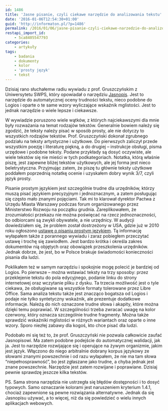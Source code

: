 ```yaml
---
id: 1486
title: 'Jasne pisanie, czyli ciekawe narzędzie do analizowania tekstu'
date: '2016-01-06T12:54:30+01:00'
guid: 'http://informaton.pl/?p=1486'
permalink: /2016/01/06/jasne-pisanie-czyli-ciekawe-narzedzie-do-analizowania-tekstu/
restapi_import_id:
    - 5ca8405547793
categories:
    - artykuły
tags:
    - badania
    - dokumenty
    - kolor
    - 'prosty język'
    - tekst
---
```


Dzisiaj rano słuchałemw radiu wywiadu z prof. Gruszczyńskim z Uniwersytetu SWPS, który opowiadał o narzędziu [Jasnopis](http://jasnopis.pl). Jest to narzędzie do automatycznej oceny trudności tekstu, nieco podobne do Logios i oparte o te same wzory wyliczające wskaźnik mglistości. Jest to jednak narzędzie o wiele lepsze i ciekawsze.

W wywiadzie poruszono wiele wątków, z których najciekawszymi dla mnie były rozważania na temat rodzajów tekstów. Generalnie bowiem należy się zgodzić, że teksty należy pisać w sposób prosty, ale nie dotyczy to wszystkich rodzajów tekstów. Prof. Gruszczyński dokonał zgrubnego podziału na teksty artystyczne i użytkowe. Do pierwszych zaliczył przede wszystkim poezję i literaturę piękną, a do drugiej – instrukcje obsługi, pisma urzędowe i podobne teksty. Podane przykłady są dosyć oczywiste, ale wiele tekstów się nie mieści w tych podkategoriach. Notatka, którą właśnie piszę, jest zapewne bliżej tekstów użytkowych, ale jej forma jest nieco beletrystyczna. Przyjmując zatem, że piszę tu głównie teksty użytkowe poddałem poprzednią notatkę ocenie i uzyskałem dobry wynik 3/7, czyli język prosty.

Pisanie prostym językiem jest szczególnie trudne dla urzędników, którzy muszą pisać językiem precyzyjnym i jednoznacznym, a zatem posługując się często mało znanymi pojęciami. Tak mi to klarował dyrektor Pactwa z Urzędu Miasta Warszawy podczas forum organizowanego przez Ministerstwo Rozwoju na początku grudnia. Zareplikowałem, że zrozumiałości przekazu nie można poświęcać na rzecz jednoznaczności, bo odbiorcami są zwykli obywatele, a nie urzędnicy. W audycji dowiedziałem się, że problem został dostrzeżony w USA, gdzie już w 2010 roku ogłoszono [ustawę o pisaniu prostym językiem](https://www.gpo.gov/fdsys/pkg/PLAW-111publ274/pdf/PLAW-111publ274.pdf). Tą informację wyłapałem także z porannego wywiadu i zaraz pobiegłem przeczytać ustawę i trochę się zawiodłem. Jest bardzo krótka i określa zakres dokumentów nią objętych oraz obowiązek przeszkolenia urzędników. Jednak dobrze, że jest, bo w Polsce brakuje świadomości konieczności pisania dla ludzi.

Poklikałem też w samym narzędziu i spokojnie mogę polecić je bardziej od Logios. Po pierwsze – można wstawiać teksty na trzy sposoby: przez przeklejenie tekstu do pola edycyjnego, podanie linku do strony internetowej oraz wczytanie pliku z dysku. Ta trzecia możliwość jest o tyle ciekawa, że obsługiwane są wszystkie formaty tolerowane przez Libre Office. Sama analiza tekstu także jest znacząco bogatsza od Logios i podaje nie tylko syntetyczny wskaźnik, ale prezentuje dodatkowe informacje. Należą do nich oznaczone trudne słowa i akapity, które można dzięki temu poprawiać. W szczególności trzeba zwracać uwagę na kolor czerwony, który oznacza szczególnie trudne fragmenty. Można także sprawdzić wskaźniki mglistości w różnych wariantach oraz oparte o inne wzory. Sporo niezłej zabawy dla kogoś, kto chce pisać dla ludzi.

Podobało mi się też to, że prof. Gruszczyński nie pozwala całkowicie zaufać Jasnopisowi. Ma zatem podobne podejście do automatycznej walidacji, jak ja. Jest to narzędzie rozwijające się i operujące na żywym organizmie, jakim jest język. Włączono do niego arbitralnie dobrany korpus językowy ze słowami znanymi powszechnie i od razu wyłapałem, że nie ma tam słowa “niepełnosprawność”, bo jest zgłaszane jako trudne, a chyba jednak jest znane powszechnie. Narzędzie jest zatem rozwijane i poprawiane. Dzisiaj pewnie sprawdzę jeszcze kilka tekstów.

PS. Sama strona narzędzia nie ustrzegła się błędów dostępności i to dosyć typowych. Samo oznaczanie kolorami jest naruszeniem kryterium 1.4.1, chociaż zapewnione są pewne rozwiązania alternatywne. Jednak da się Jasnopisu używać, a to więcej, niż da się powiedzieć o wielu innych aplikacjach webowych.
